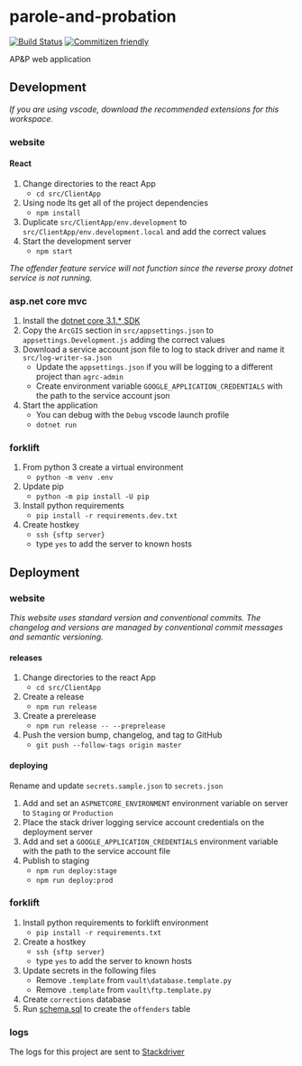 # parole-and-probation

[![Build Status](https://travis-ci.com/agrc/parole-and-probation.svg?branch=master)](https://travis-ci.com/agrc/parole-and-probation) [![Commitizen friendly](https://img.shields.io/badge/commitizen-friendly-brightgreen.svg)](http://commitizen.github.io/cz-cli/)

AP&amp;P web application

## Development

_If you are using vscode, download the recommended extensions for this workspace._

### website

#### React

1. Change directories to the react App
   - `cd src/ClientApp`
1. Using node lts get all of the project dependencies
   - `npm install`
1. Duplicate `src/ClientApp/env.development` to `src/ClientApp/env.development.local` and add the correct values
1. Start the development server
   - `npm start`

_The offender feature service will not function since the reverse proxy dotnet service is not running._

### asp.net core mvc

1. Install the [dotnet core 3.1.* SDK](https://dotnet.microsoft.com/download/dotnet-core/3.1)
1. Copy the `ArcGIS` section in `src/appsettings.json` to `appsettings.Development.js` adding the correct values
1. Download a service account json file to log to stack driver and name it `src/log-writer-sa.json`
   - Update the `appsettings.json` if you will be logging to a different project than `agrc-admin`
   - Create environment variable `GOOGLE_APPLICATION_CREDENTIALS` with the path to the service account json
1. Start the application
   - You can debug with the `Debug` vscode launch profile
   - `dotnet run`

### forklift

1. From python 3 create a virtual environment
   - `python -m venv .env`
1. Update pip
   - `python -m pip install -U pip`
1. Install python requirements
   - `pip install -r requirements.dev.txt`
1. Create hostkey
   - `ssh {sftp server}`
   - type `yes` to add the server to known hosts

## Deployment

### website

_This website uses standard version and conventional commits. The changelog and versions are managed by conventional commit messages and semantic versioning._

#### releases

1. Change directories to the react App
   - `cd src/ClientApp`
1. Create a release
   - `npm run release`
1. Create a prerelease
   - `npm run release -- --preprelease`
1. Push the version bump, changelog, and tag to GitHub
   - `git push --follow-tags origin master`

#### deploying

Rename and update `secrets.sample.json` to `secrets.json`

1. Add and set an `ASPNETCORE_ENVIRONMENT` environment variable on server to `Staging` or `Production`
1. Place the stack driver logging service account credentials on the deployment server
1. Add and set a `GOOGLE_APPLICATION_CREDENTIALS` environment variable with the path to the service account file
1. Publish to staging
   - `npm run deploy:stage`
   - `npm run deploy:prod`

### forklift

1. Install python requirements to forklift environment
   - `pip install -r requirements.txt`
1. Create a hostkey
   - `ssh {sftp server}`
   - type `yes` to add the server to known hosts
1. Update secrets in the following files
   - Remove `.template` from `vault\database.template.py`
   - Remove `.template` from `vault\ftp.template.py`
1. Create `corrections` database
1. Run [schema.sql](/scripts/schema.sql) to create the `offenders` table

### logs

The logs for this project are sent to [Stackdriver](https://console.cloud.google.com/logs/viewer?project=agrc-admin&resource=global&minLogLevel=0&expandAll=false&customFacets=&limitCustomFacetWidth=true&advancedFilter=resource.type%3D%22global%22%0AlogName%3D%22projects%2Fagrc-admin%2Flogs%2Fparole-api%22)
